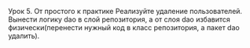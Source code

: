 Урок 5. От простого к практике
Реализуйте удаление пользователей.
Вынести логику dao в слой репозитория, а от слоя dao избавится физически(перенести нужный код в класс репозитория, а пакет dao удалить).
